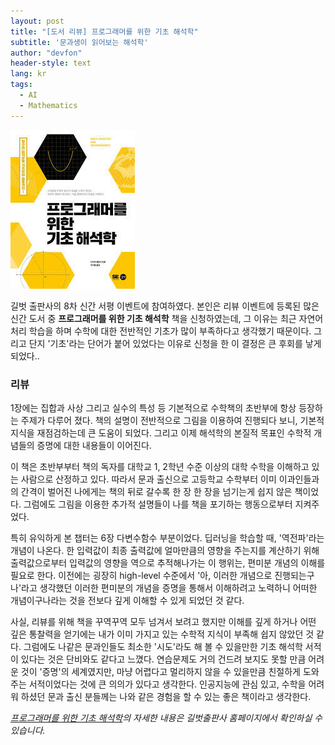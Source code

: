 ```yaml
---
layout: post
title: "[도서 리뷰] 프로그래머를 위한 기초 해석학"
subtitle: '문과생이 읽어보는 해석학'
author: "devfon"
header-style: text
lang: kr
tags:
  - AI
  - Mathematics
---
```


![](/img/in-post/haesuk.jpg)

길벗 출판사의 8차 신간 서평 이벤트에 참여하였다. 본인은 리뷰 이벤트에 등록된 많은 신간 도서 중 **프로그래머를 위한 기초 해석학** 책을 신청하였는데, 그 이유는 최근 자연어 처리 학습을 하며 수학에 대한 전반적인 기초가 많이 부족하다고 생각했기 때문이다. 그리고 단지 '기초'라는 단어가 붙어 있었다는 이유로 신청을 한 이 결정은 큰 후회를 낳게 되었다..  

### 리뷰

1장에는 집합과 사상 그리고 실수의 특성 등 기본적으로 수학책의 초반부에 항상 등장하는 주제가 다루어 졌다. 책의 설명이 전반적으로 그림을 이용하여 진행되다 보니, 기본적 지식을 재점검하는데 큰 도움이 되었다. 그리고 이제 해석학의 본질적 목표인 수학적 개념들의 증명에 대한 내용들이 이어진다.  

이 책은 초반부부터 책의 독자를 대학교 1, 2학년 수준 이상의 대학 수학을 이해하고 있는 사람으로 산정하고 있다. 따라서 문과 출신으로 고등학교 수학부터 이미 이과인들과의 간격이 벌어진 나에게는 책의 뒤로 갈수록 한 장 한 장을 넘기는게 쉽지 않은 책이었다. 그럼에도 그림을 이용한 추가적 설명들이 나를 책을 포기하는 행동으로부터 지켜주었다.  

특히 유익하게 본 챕터는 6장 다변수함수 부분이었다. 딥러닝을 학습할 때, '역전파'라는 개념이 나온다. 한 입력값이 최종 출력값에 얼마만큼의 영향을 주는지를 계산하기 위해 출력값으로부터 입력값의 영향을 역으로 추적해나가는 이 행위는, 편미분 개념의 이해를 필요로 한다. 이전에는 굉장히 high-level 수준에서 '아, 이러한 개념으로 진행되는구나'라고 생각했던 이러한 편미분의 개념을 증명을 통해서 이해하려고 노력하니 어떠한 개념이구나라는 것을 전보다 깊게 이해할 수 있게 되었던 것 같다.  

사실, 리뷰를 위해 책을 꾸역꾸역 모두 넘겨서 보려고 했지만 이해를 깊게 하거나 어떤 깊은 통찰력을 얻기에는 내가 이미 가지고 있는 수학적 지식이 부족해 쉽지 않았던 것 같다. 그럼에도 나같은 문과인들도 최소한 '시도'라도 해 볼 수 있을만한 기초 해석학 서적이 있다는 것은 단비와도 같다고 느꼈다. 연습문제도 거의 건드려 보지도 못할 만큼 어려운 것이 '증명'의 세계였지만, 마냥 어렵다고 멀리하지 않을 수 있을만큼 친절하게 도와주는 서적이었다는 것에 큰 의의가 있다고 생각한다. 인공지능에 관심 있고, 수학을 어려워 하셨던 문과 출신 분들께는 나와 같은 경험을 할 수 있는 좋은 책이라고 생각한다.  

*[프로그래머를 위한 기초 해석학](https://www.gilbut.co.kr/book/view?bookcode=BN002349)의 자세한 내용은 길벗출판사 홈페이지에서 확인하실 수 있습니다.*